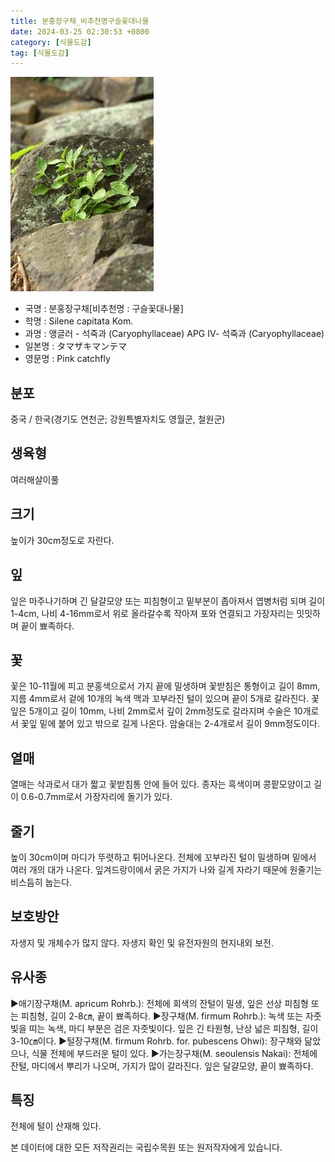 ```yaml
---
title: 분홍장구채_비추천명구슬꽃대나물
date: 2024-03-25 02:30:53 +0800
category: [식물도감]
tag: [식물도감]
---
```




![분홍장구채[비추천명 : 구슬꽃대나물]](/assets/img/fileUpload/plants/basic/Caryophyllaceae/Silene/9038/9038_1_th2.JPG)
- 국명 : 분홍장구채[비추천명 : 구슬꽃대나물]
- 학명 : Silene capitata Kom.
- 과명 : 앵글러 - 석죽과 (Caryophyllaceae) APG Ⅳ- 석죽과 (Caryophyllaceae)
- 일본명 : タマザキマンテマ
- 영문명 : Pink catchfly


## 분포
중국 / 한국(경기도 연천군; 강원특별자치도 영월군, 철원군) 
## 생육형
여러해살이풀 
## 크기
높이가 30cm정도로 자란다.
## 잎
잎은 마주나기하며 긴 달걀모양 또는 피침형이고 밑부분이 좁아져서 엽병처럼 되며 길이 1-4cm, 나비 4-16mm로서 위로 올라갈수록 작아져 포와 연결되고 가장자리는 밋밋하며 끝이 뾰족하다.
## 꽃
꽃은 10-11월에 피고 분홍색으로서 가지 끝에 밀생하며 꽃받침은 통형이고 길이 8mm, 지름 4mm로서 겉에 10개의 녹색 맥과 꼬부라진 털이 있으며 끝이 5개로 갈라진다. 꽃잎은 5개이고 길이 10mm, 나비 2mm로서 깊이 2mm정도로 갈라지며 수술은 10개로서 꽃잎 밑에 붙어 있고 밖으로 길게 나온다. 암술대는 2-4개로서 길이 9mm정도이다.
## 열매
열매는 삭과로서 대가 짧고 꽃받침통 안에 들어 있다. 종자는 흑색이며 콩팥모양이고 길이 0.6-0.7mm로서 가장자리에 돌기가 있다.
## 줄기
높이 30cm이며 마디가 뚜렷하고 튀어나온다. 전체에 꼬부라진 털이 밀생하며 밑에서 여러 개의 대가 나온다. 잎겨드랑이에서 굵은 가지가 나와 길게 자라기 때문에 원줄기는 비스듬히 눕는다.
## 보호방안
자생지 및 개체수가 많지 않다. 자생지 확인 및 유전자원의 현지내외 보전.
## 유사종
▶애기장구채(M. apricum Rohrb.): 전체에 회색의 잔털이 밀생, 잎은 선상 피침형 또는 피침형, 길이 2-8㎝, 끝이 뾰족하다. 
▶장구채(M. firmum Rohrb.): 녹색 또는 자줏빛을 띠는 녹색, 마디 부분은 검은 자줏빛이다. 잎은 긴 타원형, 난상 넓은 피침형, 길이 3-10㎝이다.
▶털장구채(M. firmum Rohrb. for. pubescens Ohwi): 장구채와 닮았으나, 식물 전체에 부드러운 털이 있다. 
▶가는장구채(M. seoulensis Nakai): 전체에 잔털, 마디에서 뿌리가 나오며, 가지가 많이 갈라진다. 잎은 달걀모양, 끝이 뾰족하다.
## 특징
전체에 털이 산재해 있다.






본 데이터에 대한 모든 저작권리는 국립수목원 또는 원저작자에게 있습니다.

